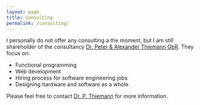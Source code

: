 ```yaml
---
layout: page
title: Consulting
permalink: /consulting/
---
```


I personally do not offer any consulting a the moment, but I am still
shareholder of the consultancy [Dr. Peter & Alexander Thiemann GbR][thitp]. They focus on:

* Functional programming
* Web development
* Hiring process for software engineering jobs
* Designing hardware and software as a whole

Please feel free to contact [Dr. P. Thiemann][mail] for more information.

[thitp]: http://thitp.de
[mail]: mailto:pt@thitp.de

